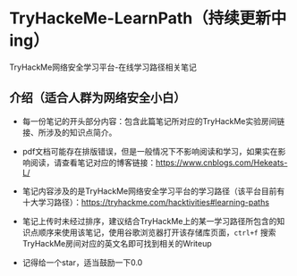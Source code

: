 # TryHackeMe-LearnPath（持续更新中ing）

TryHackMe网络安全学习平台-在线学习路径相关笔记

## 介绍（适合人群为网络安全小白）

- 每一份笔记的开头部分内容：包含此篇笔记所对应的TryHackMe实验房间链接、所涉及的知识点简介。

- pdf文档可能存在排版错误，但是一般情况下不影响阅读和学习，如果实在影响阅读，请查看笔记对应的博客链接：https://www.cnblogs.com/Hekeats-L/

- 笔记内容涉及的是TryHackMe网络安全学习平台的学习路径（该平台目前有十大学习路径）：https://tryhackme.com/hacktivities#learning-paths

- 笔记上传时未经过排序，建议结合TryHackMe上的某一学习路径所包含的知识点顺序来使用该笔记，使用谷歌浏览器打开该存储库页面，`ctrl+f` 搜索TryHackMe房间对应的英文名即可找到相关的Writeup

- 记得给一个star，适当鼓励一下0.0
